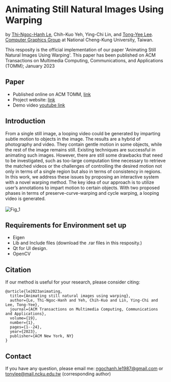 # Animating Still Natural Images Using Warping
by [Thi-Ngoc-Hanh Le](https://lehanhcs.github.io/), Chih-Kuo Yeh, Ying-Chi Lin, and [Tong-Yee Lee](http://graphics.csie.ncku.edu.tw). <br>
[Computer Graphics Group](http://graphics.csie.ncku.edu.tw/) at National Cheng-Kung University, Taiwan. <br>

This resposity is the official implementation of our paper 'Animating Still Natural Images Using Warping'. This paper has been published on ACM Transactions on Multimedia Computing, Communications, and Applications (TOMM); January 2023 <br>

Paper
---
* Published online on ACM TOMM, [link](https://dl.acm.org/doi/full/10.1145/3511894)
* Project website: [link](http://graphics.csie.ncku.edu.tw/AnimatingImages/)
* Demo video [youtube link](https://www.youtube.com/watch?v=IhFLmJkvTf0&t=2s)

Introduction
---
From a single still image, a looping video could be generated by imparting subtle motion to objects in the image. The results are a hybrid of photography and video. They contain gentle motion in some objects, while the rest of the image remains still. Existing techniques are successful in animating such images. However, there are still some drawbacks that need to be investigated, such as too-large computation time necessary to retrieve the matched videos or the challenges of controlling the desired motion not only in terms of a single region but also in terms of consistency in regions. In this work, we address these issues by proposing an interactive system with a novel warping method. The key idea of our approach is to utilize user’s annotations to impart motion to certain objects. With two proposed phases in terms of preserve-curve-warping and cycle warping, a looping video is generated. <br> <br>
![Fig_1](https://github.com/LeHanhcs/Animating_Still_Images/assets/37010753/2c868267-2634-4d81-9654-6aac7c643ff5)


Requirements for Environment set up
---
* Eigen
* Lib and Include files (download the .rar files in this resposity.)
* Qt for UI design.
* OpenCV

Citation
---
If our method is useful for your research, please consider citing:
```
@article{le2023animating,
  title={Animating still natural images using warping},
  author={Le, Thi-Ngoc-Hanh and Yeh, Chih-Kuo and Lin, Ying-Chi and Lee, Tong-Yee},
  journal={ACM Transactions on Multimedia Computing, Communications and Applications},
  volume={19},
  number={1},
  pages={1--24},
  year={2023},
  publisher={ACM New York, NY}
}
```

Contact
---
If you have any question, please email me: ngochanh.le1987@gmail.com or tonylee@mail.ncku.edu.tw (corresponding author)
